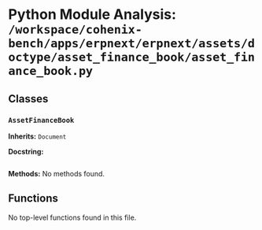 # Python Module Analysis: `/workspace/cohenix-bench/apps/erpnext/erpnext/assets/doctype/asset_finance_book/asset_finance_book.py`

## Classes

### `AssetFinanceBook`
**Inherits:** `Document`


**Docstring:**
```

```

**Methods:**
No methods found.




## Functions

No top-level functions found in this file.
